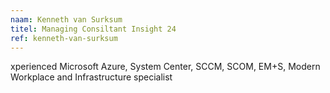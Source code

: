 ```yaml
---
naam: Kenneth van Surksum
titel: Managing Consiltant Insight 24
ref: kenneth-van-surksum
---
```

xperienced Microsoft Azure, System Center, SCCM, SCOM, EM+S, Modern Workplace and Infrastructure specialist